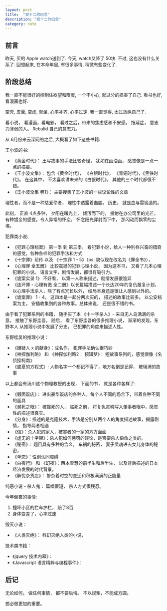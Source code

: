 ```yaml
---
layout: post
title:  "双十二的纪念"
description: "双十二的纪念"
category: note
---
```

 
## 前言

昨天, 买的 Apple watch送到了. 今天, watch又降了 50块. 不过, 这也没有什么关系了. 回想起来, 在本命年里, 有很多事情, 稍微有些变化了. 

## 阶段总结

我一直不能很好的控制住欲望和限度, 一个不小心, 就过分的损害了自己. 看书也好, 看漫画也好. 

空壳, 皮囊, 空虚, 就坐, 心率补齐, 心率过速. 我一直觉得, 太过放纵自己了. 

看小说， 看漫画，看电影， 看过之后，带来的焦虑感和不安感。 拖延症， 意志力薄弱的人。 Rebulid 自己的意志力。

从 6月份来云深网络之后, 大概看了如下这些书籍: 

王小波的书:

* 《黄金时代》： 王写故事的手法比较奇怪， 犹如在画油画， 感觉像是一点一点的描摹。 
* 《王小波文集》： 包含《黄金时代》， 《白银时代》， 《青铜时代》，《黑铁时代》。 在这其中， 不太喜欢讲未来的《白银时代》， 其他的三个时代都很不错。
* 《王小波全集 卷1》： 主要搜集了王小波的一些议论性的文章

理性者，而不是一种慈爱伶者， 理性中透露着血腥。 历史， 就是血与雷锻造的。

此刻， 正直 4点多钟， 夕阳在曙光上， 倾泻而下的， 投射在办公司里的光芒， 有种镀金的感觉。令人异常的怀恋。 怀念阳光穿射而下中， 那闪动而飘零的尘埃。 

犯罪类小说: 

* 《犯罪心理档案》 第一季 到 第三季， 看犯罪小说，给人一种别样兴奋的猎奇的感觉，各种各样的犯罪手法和方式
* 《十宗罪》前传 以及 《十宗罪 1 - 5》（ps: 貌似现在改名为《罪全书》）， 
* 《心理罪 全五册》 比较震撼的犯罪心理小说， 因为这本书， 又看了几本心理犯罪的小说。 语言文字，剧情发展，都很有吸引力。
* 《诡案实录 1》 不好看， 以第一人称来描述，剧情发展很诡异
* 《连环罪 - 心理有诡 全二册》以长篇幅描述一个长达20年的复仇报复计划， 以心理手法杀人，除了有点冗长以外， 结局本身还是很让人感到以外的。
* 《诡案罪》 1 - 4， 这四本是一起分两次买的， 描述的故事比较多。 以公安档案为主， 安插收集到的各种故事。总体来说， 还是很不错的书。

由于看了犯罪系列的书籍， 随手买了本 《十一字杀人》- 来自无人岛满满的杀意。 接触了东野圭吾， 随后， 看了东野圭吾的很多推理小说， 渐渐的发现，东野本人
从推理小说中发展了分支， 已犯罪的角度来描述人性。

东野桂吴的推理小说： 

* 《嫌疑人 x 的献身》：成名作， 犯罪手法确认很巧妙
* 《神探伽利略》 和 《神探伽利略2： 预知梦》： 短故事系列的，感觉很像《名侦探柯南》
* 《盛夏的方程式》: 人物名字一个都记不得了，地方名倒是记得， 玻璃浦的故事

以上都会有汤川这个物理教授的出现， 下面的书， 就是各种各样了: 

* 《假面饭店》： 进出豪华饭店的各种人，每个人不同的场合下，带着各种不同的面具
* 《濒死之眼》： 被撞死的人， 临死之前， 将复仇灵魂写入肇事者眼中，感觉性的描述很真实。
* 《分身》：描述的是克隆技术，手法是分别从两个人的角度描述故事，揭露剧情， 指导两者相遇
* 《信》：杀人犯的家人，被害者的一家的方方面面
* 《虚无的十字架》：杀人犯如何惩罚的谈论，是否要杀人偿命之类的。
* 《秘密》： 题目具有多种的含义， 车祸的秘密， 妻子灵魂进去女儿身体的秘密， 
* 《单恋》：性别认同障碍
* 《白夜行》 和 《幻夜》：西本雪慧的前半生和后半生， 以及背后描述的日本经济发展的时代背景。
* 《解忧杂货店》： 掺杂着时空的变迁和积极满满的正能量

纯恶小说 - 杀人鬼： 篇幅很短， 杀人方式很残忍。

今年倒霉的事情: 

1. 撞坏小区的拦车护栏， 赔了8百
2. 身体变差了，心率过速

毁灭小说：

* 《人类灭绝》： 科幻灭绝人类的小说，

技术类书籍：

* 《jquery 技术内幕》： 
* 《Javascript 语言精粹与编程事件》：

## 后记

无论如何， 做任何事情， 都不要后悔。 不以规矩，不能成方圆。 

想必做更加的重要。